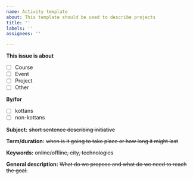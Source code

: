 ```yaml
---
name: Activity template
about: This template should be used to describe projects
title: ''
labels: ''
assignees: ''

---
```


**This issue is about**
+ [ ] Course
+ [ ] Event
+ [ ] Project
+ [ ] Other

**By/for**
+ [ ] kottans
+ [ ] non-kottans

**Subject:** ~~short sentence describing initiative~~

**Term/duration:** ~~when is it going to take place or how long it might last~~

**Keywords:** ~~online/offline, city, technologies~~

**General description:** ~~What do we propose and what do we need to reach the goal.~~
